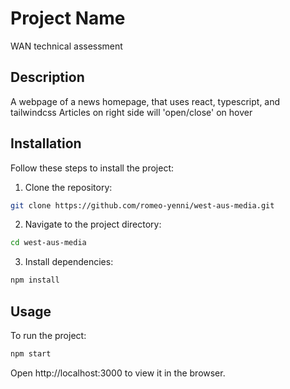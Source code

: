 # Project Name
WAN technical assessment

## Description

A webpage of a news homepage, that uses react, typescript, and tailwindcss
Articles on right side will 'open/close' on hover

## Installation

Follow these steps to install the project:

1. Clone the repository:
```bash
git clone https://github.com/romeo-yenni/west-aus-media.git
```

2. Navigate to the project directory:
```bash
cd west-aus-media
```
3. Install dependencies:
```bash
npm install
```

## Usage

To run the project:
```bash
npm start
```
Open http://localhost:3000 to view it in the browser. 

